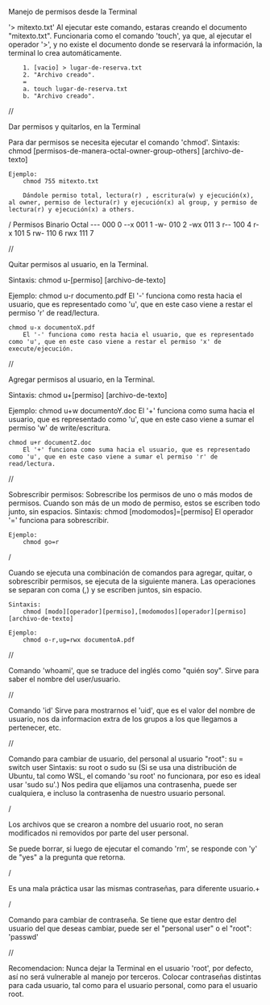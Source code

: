 Manejo de permisos desde la Terminal


'> mitexto.txt'
    Al ejecutar este comando, estaras creando el documento "mitexto.txt". Funcionaria como el comando 'touch', ya que, al ejecutar el operador '>', y no existe el documento donde se reservará la información, la terminal lo crea automáticamente.

        1. [vacio] > lugar-de-reserva.txt
        2. "Archivo creado".
        =
        a. touch lugar-de-reserva.txt
        b. "Archivo creado".


//

Dar permisos y quitarlos, en la Terminal

Para dar permisos se necesita ejecutar el comando 'chmod'.
    Sintaxis:
        chmod [permisos-de-manera-octal-owner-group-others] [archivo-de-texto]
    
    Ejemplo:
        chmod 755 mitexto.txt

        Dándole permiso total, lectura(r) , escritura(w) y ejecución(x), al owner, permiso de lectura(r) y ejecución(x) al group, y permiso de lectura(r) y ejecución(x) a others.

/
    Permisos    Binario     Octal
    ---         000         0
    --x         001         1
    -w-         010         2
    -wx         011         3
    r--         100         4
        r-x         101         5
    rw-         110         6
        rwx         111         7


//

Quitar permisos al usuario, en la Terminal.

Sintaxis:
    chmod u-[permiso] [archivo-de-texto]

Ejemplo:
    chmod u-r documento.pdf
        El '-' funciona como resta hacia el usuario, que es representado como 'u', que en este caso viene a restar el permiso 'r' de read/lectura.

    chmod u-x documentoX.pdf
        El '-' funciona como resta hacia el usuario, que es representado como 'u', que en este caso viene a restar el permiso 'x' de execute/ejecución.

//

Agregar permisos al usuario, en la Terminal.

Sintaxis:
    chmod u+[permiso] [archivo-de-texto]

Ejemplo:
    chmod u+w documentoY.doc
        El '+' funciona como suma hacia el usuario, que es representado como 'u', que en este caso viene a sumar el permiso 'w' de write/escritura.

    chmod u+r documentZ.doc
        El '+' funciona como suma hacia el usuario, que es representado como 'u', que en este caso viene a sumar el permiso 'r' de read/lectura.

//

Sobrescribir permisos: Sobrescribe los permisos de uno o más modos de permisos. Cuando son más de un modo de permiso, estos se escriben todo junto, sin espacios.
    Sintaxis:
        chmod [modomodos]=[permiso]
            El operador '=' funciona para sobrescribir.

    Ejemplo:
        chmod go=r
    
/

Cuando se ejecuta una combinación de comandos para agregar, quitar, o sobrescribir permisos, se ejecuta de la siguiente manera.
    Las operaciones se separan con coma (,) y se escriben juntos, sin espacio.

    Sintaxis:
        chmod [modo][operador][permiso],[modomodos][operador][permiso] [archivo-de-texto]
    
    Ejemplo:
        chmod o-r,ug=rwx documentoA.pdf


//

Comando 'whoami', que se traduce del inglés como "quién soy".
    Sirve para saber el nombre del user/usuario.

//

Comando 'id'
Sirve para mostrarnos el 'uid', que es el valor del nombre de usuario, nos da informacion extra de los grupos a los que llegamos a pertenecer, etc.

//

Comando para cambiar de usuario, del personal al usuario "root":
    su = switch user
    Sintaxis:
        su root
        o
        sudo su     (Si se usa una distribución de Ubuntu, tal como WSL, el comando 'su root' no funcionara, por eso es ideal usar 'sudo su'.)
    Nos pedira que elijamos una contrasenha, puede ser cualquiera, e incluso la contrasenha de nuestro usuario personal.

/

Los archivos que se crearon a nombre del usuario root, no seran modificados ni removidos por parte del user personal.

Se puede borrar, si luego de ejecutar el comando 'rm', se responde con 'y' de "yes" a la pregunta que retorna.

/

Es una mala práctica usar las mismas contraseñas, para diferente usuario.+

/

Comando para cambiar de contraseña. Se tiene que estar dentro del usuario del que deseas cambiar, puede ser el "personal user" o el "root":
    'passwd'


//

Recomendacion:
    Nunca dejar la Terminal en el usuario 'root', por defecto, así no será vulnerable al manejo por terceros.
    Colocar contraseñas distintas para cada usuario, tal como para el usuario personal, como para el usuario root.
